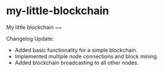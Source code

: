 # my-little-blockchain
My little blockchain ~~

Changelog Update:
- Added basic functionality for a simple blockchain.
- Implemented multiple node connections and block mining.
- Added blockchain broadcasting to all other nodes.
